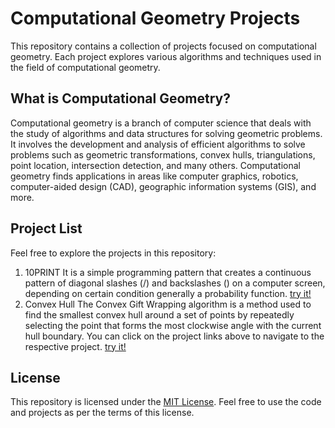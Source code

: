 # Computational Geometry Projects

This repository contains a collection of projects focused on computational geometry. Each project explores various algorithms and techniques used in the field of computational geometry.

## What is Computational Geometry?

Computational geometry is a branch of computer science that deals with the study of algorithms and data structures for solving geometric problems. It involves the development and analysis of efficient algorithms to solve problems such as geometric transformations, convex hulls, triangulations, point location, intersection detection, and many others. Computational geometry finds applications in areas like computer graphics, robotics, computer-aided design (CAD), geographic information systems (GIS), and more.

## Project List

Feel free to explore the projects in this repository:

1. 10PRINT
   It is a simple programming pattern that creates a continuous pattern of diagonal slashes (/) and backslashes (\) on a computer screen, depending on certain condition generally a probability function. [try it!](https://shhhshank.github.io/Computational-Geometry/10PRINT/)
2. Convex Hull
   The Convex Gift Wrapping algorithm is a method used to find the smallest convex hull around a set of points by repeatedly selecting the point that forms the most clockwise angle with the current hull boundary.
You can click on the project links above to navigate to the respective project. [try it!](https://shhhshank.github.io/Computational-Geometry/Convex-Gift-Wrapping/)

## License

This repository is licensed under the [MIT License](LICENSE). Feel free to use the code and projects as per the terms of this license.
